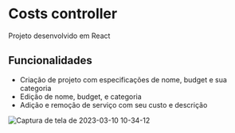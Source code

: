 # Costs controller

Projeto desenvolvido em React

## Funcionalidades

- Criação de projeto com especificações de nome, budget e sua categoria
- Edição de nome, budget, e categoria
- Adição e remoção de serviço com seu custo e descrição

![Captura de tela de 2023-03-10 10-34-12](https://user-images.githubusercontent.com/122994741/224337603-c3f2fb78-67d6-4210-837b-7998b83381e5.png)
